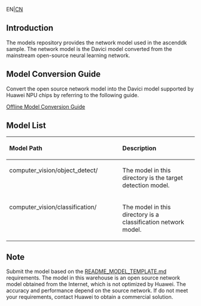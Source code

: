  EN|[CN](README_cn.md)
 ## Introduction
 The models repository provides the network model used in the ascenddk sample. The network model is the Davici model converted from the mainstream open-source neural learning network.
 
 ## Model Conversion Guide
Convert the open source network model into the Davici model supported by Huawei NPU chips by referring to the following guide.

[Offline Model Conversion Guide](https://ascend.github.io/ascenddk-private/doc/en/mindstudio_opg/model-management.html)

## Model List<a name="section62083614491"></a>

<a name="table224171614494"></a>
<table><thead align="left"><tr id="row5243191618495"><th class="cellrowborder" valign="top" width="30%" id="mcps1.1.6.1.1"><p id="p1524371634910"><a name="p1524371634910"></a><a name="p1524371634910"></a>Model Path</p>
</th>
<th class="cellrowborder" valign="top" width="30%" id="mcps1.1.6.1.2"><p id="p82431216154918"><a name="p82431216154918"></a><a name="p82431216154918"></a>Description</p>
</th>
</th>

</tr>
</thead>
<tbody><tr id="row12243161634918"><td class="cellrowborder" valign="top" width="30%" headers="mcps1.1.6.1.1 "><p id="p324351654911">computer_vision/object_detect/</p>
</td>
<td class="cellrowborder" valign="top" width="30%" headers="mcps1.1.6.1.2 "><p id="p15243916204916">The model in this directory is the target detection model.</p>
</td>
</tr>
<tr id="row12243161634918"><td class="cellrowborder" valign="top" width="30%" headers="mcps1.1.6.1.1 "><p id="p324351654911">computer_vision/classification/</p>
</td>
<td class="cellrowborder" valign="top" width="30%" headers="mcps1.1.6.1.2 "><p id="p15243916204916">The model in this directory is a classification network model.</p>
</td>
</tr>


</tbody>
</table>

## Note<a name="section5806355565"></a>

Submit the model based on the [README_MODEL_TEMPLATE.md](README_MODEL_TEMPLATE.md) requirements.
The model in this warehouse is an open source network model obtained from the Internet, which is not optimized by Huawei. The accuracy and performance depend on the source network. If do not meet your requirements, contact Huawei to obtain a commercial solution.

